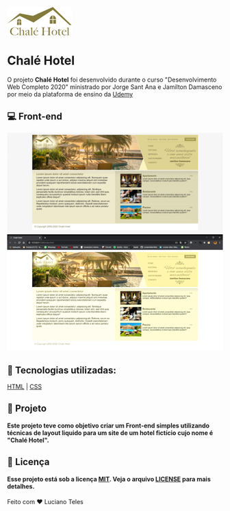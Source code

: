 <img src="imagens/logo.png">
<h1>Chalé Hotel</h1>
<p>O projeto <strong>Chalé Hotel</strong> foi desenvolvido durante o curso "Desenvolvimento Web Completo 2020" ministrado por  Jorge Sant Ana e Jamilton Damasceno por meio da plataforma de ensino da <a href ="https://www.udemy.com/">Udemy<a></p>

## 💻 Front-end

<img src="imagens/Captura2.PNG">
<img src="imagens/Captura1.gif">

## 🚀 Tecnologias utilizadas:

  [HTML](https://www.w3schools.com/html/default.asp)
| [CSS](https://www.w3schools.com/css/)

## 🔧 Projeto

#### Este projeto teve como objetivo criar um Front-end simples utilizando técnicas de layout liquido para um site de um hotel fictício cujo nome é "Chalé Hotel".

## :memo: Licença

#### Esse projeto está sob a licença [MIT](./LICENSE). Veja o arquivo [LICENSE](./LICENSE) para mais detalhes.


Feito com ❤️ Luciano Teles
